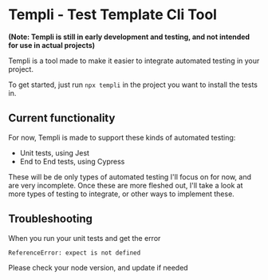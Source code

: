 # Templi - Test Template Cli Tool

**(Note: Templi is still in early development and testing, and not intended for use in actual projects)**

Templi is a tool made to make it easier to integrate automated testing in your project.

To get started, just run `npx templi` in the project you want to install the tests in.

## Current functionality

For now, Templi is made to support these kinds of automated testing:
* Unit tests, using Jest
* End to End tests, using Cypress

These will be de only types of automated testing I'll focus on for now, and are very incomplete.
Once these are more fleshed out, I'll take a look at more types of testing to integrate, or other ways to implement these.

## Troubleshooting

When you run your unit tests and get the error

`ReferenceError: expect is not defined`

Please check your node version, and update if needed